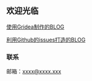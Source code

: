 ## 欢迎光临

[使用Gridea制作的BLOG](https://liebao117.github.io/blog)

[利用Github的issues打造的BLOG](https://github.com/liebao117/blog/issues)


### 联系

邮箱：xxxx@xxxx.xxx
